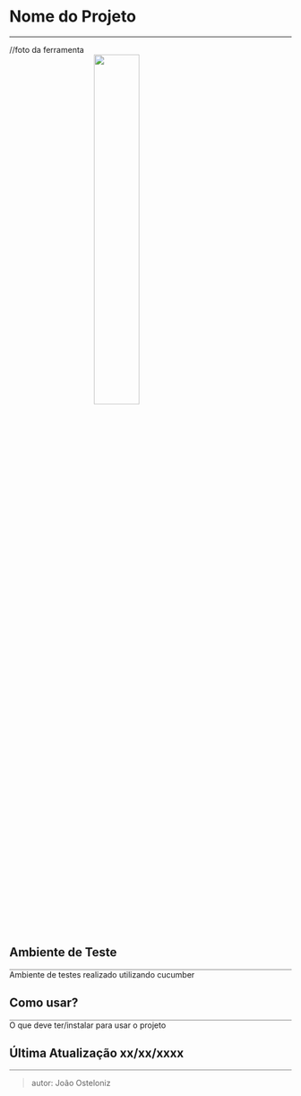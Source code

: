 # Nome do Projeto
---

//foto da ferramenta
<img src="https://automationpanda.files.wordpress.com/2017/10/cucumber.png?w=1200" style="width:40%;margin-left:30%;margin-right:30%"></img>

<body>
<h2> Ambiente de Teste </h2>
<div style="border-bottom: 1px solid grey"></div>
Ambiente de testes realizado utilizando cucumber

<h2>Como usar?</h2>
<div style="border-bottom: 1px solid grey"></div>
<span>O que deve ter/instalar para usar o projeto</span>

</body>
<footer>
<h2> Última Atualização xx/xx/xxxx </h2>
<div style="border-bottom: 1px solid grey"></div>
</footer>
 

 >autor: João Osteloniz 
